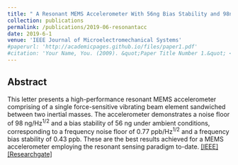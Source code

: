 ```yaml
---
title: " A Resonant MEMS Accelerometer With 56ng Bias Stability and 98ng/Hz1/2 Noise Floor "
collection: publications
permalink: /publications/2019-06-resonantacc
date: 2019-6-1
venue: 'IEEE Journal of Microelectromechanical Systems'
#paperurl: 'http://academicpages.github.io/files/paper1.pdf'
#citation: 'Your Name, You. (2009). &quot;Paper Title Number 1.&quot; <i>Journal 1</i>. 1(1).'
---
```


## Abstract
This letter presents a high-performance resonant MEMS accelerometer comprising of a single force-sensitive vibrating beam element sandwiched between two inertial masses. The accelerometer demonstrates a noise floor of 98 ng/Hz<sup>1/2</sup> and a bias stability of 56 ng under ambient conditions, corresponding to a frequency noise floor of 0.77 ppb/Hz<sup>1/2</sup> and a frequency bias stability of 0.43 ppb. These are the best results achieved for a MEMS accelerometer employing the resonant sensing paradigm to-date.
[[IEEE]](https://ieeexplore.ieee.org/xpl/RecentIssue.jsp?punumber=84) [[Researchgate]](https://www.researchgate.net/publication/332455046_JMEMS_Letters_A_Resonant_MEMS_Accelerometer_With_56ng_Bias_Stability_and_98ngHz12_Noise_Floor)
